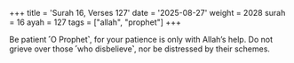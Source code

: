 +++
title = 'Surah 16, Verses 127'
date = '2025-08-27'
weight = 2028
surah = 16
ayah = 127
tags = ["allah", "prophet"]
+++

Be patient ˹O Prophet˺, for your patience is only with Allah’s help. Do not grieve over those ˹who disbelieve˺, nor be distressed by their schemes.
